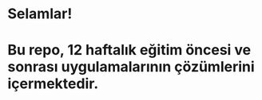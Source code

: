 
# Selamlar! 
# Bu repo, 12 haftalık eğitim öncesi ve sonrası uygulamalarının çözümlerini içermektedir. 
